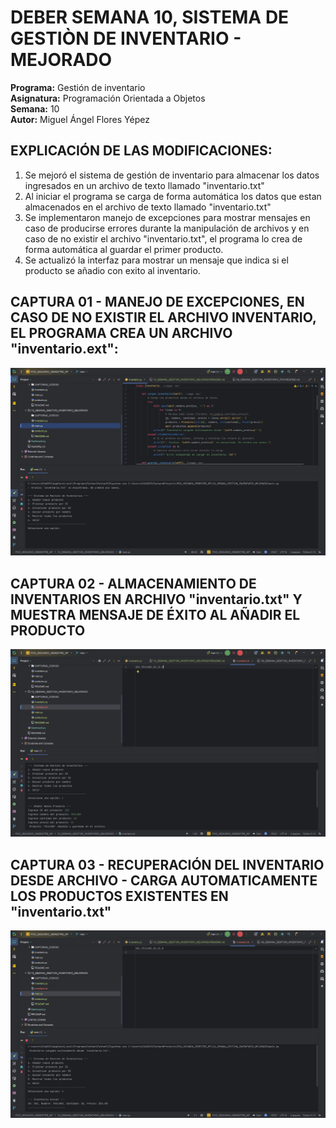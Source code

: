# DEBER SEMANA 10, SISTEMA DE GESTIÒN DE INVENTARIO - MEJORADO  
**Programa:** Gestión de inventario  
**Asignatura:** Programación Orientada a Objetos  
**Semana:** 10  
**Autor:** Miguel Ángel Flores Yépez  

## EXPLICACIÓN DE LAS MODIFICACIONES:  

1. Se mejoró el sistema de gestión de inventario para almacenar los datos ingresados en un archivo de texto llamado "inventario.txt"
2. Al iniciar el programa se carga de forma automática los datos que estan almacenados en el archivo de texto llamado "inventario.txt"
3. Se implementaron manejo de excepciones para mostrar mensajes en caso de producirse errores durante la manipulación de archivos y en caso de no existir el archivo "inventario.txt", el programa lo crea de forma automática al guardar el primer producto.
4. Se actualizó la interfaz para mostrar un mensaje que indica si el producto se añadio con exito al inventario.


## CAPTURA 01 - MANEJO DE EXCEPCIONES, EN CASO DE NO EXISTIR EL ARCHIVO INVENTARIO, EL PROGRAMA CREA UN ARCHIVO "inventario.ext":  
![CAPTURA_01.jpg](CAPTURAS_CODIGO/CAPTURA_01.jpg)

## CAPTURA 02 - ALMACENAMIENTO DE INVENTARIOS EN ARCHIVO "inventario.txt" Y MUESTRA MENSAJE DE ÉXITO AL AÑADIR EL PRODUCTO
![CAPTURA_02.jpg](CAPTURAS_CODIGO/CAPTURA_02.jpg)

## CAPTURA 03 - RECUPERACIÓN DEL INVENTARIO DESDE ARCHIVO - CARGA AUTOMATICAMENTE LOS PRODUCTOS EXISTENTES EN "inventario.txt"  
![CAPTURA_03.jpg](CAPTURAS_CODIGO/CAPTURA_03.jpg)
